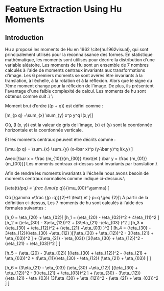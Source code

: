 # Feature Extraction Using Hu Moments
## Introduction
Hu a proposé les moments de Hu en 1962 \cite{hu1962visual}, qui sont principalement utilisés pour la reconnaissance des formes. En statistique mathématique, les moments sont utilisés pour décrire la distribution d'une variable aléatoire. Les moments de Hu sont un ensemble de 7 nombres calculés à l'aide de moments centraux invariants aux transformations d'image. Les 6 premiers moments se sont avérés être invariants à la translation, à l’échelle, à la rotation et à la réflexion. Alors que le signe du 7ème moment change pour la réflexion de l'image. De plus, ils présentent l'avantage d'une faible complexité de calcul. Les moments de hu sont obtenus comme suit .\\
\\

Moment brut d’ordre \((p + q)\) est défini comme :

\[m_{p q} =\sum_{x} \sum_{y} x^p y^q I(x,y)\]

Où, \(I (x, y)\) est la valeur de gris de l'image, \(x\) et \(y\) sont la coordonnée horizontale et la coordonnée verticale.

Et les moments centraux peuvent être décrits comme :

\[\mu_{p q} = \sum_{x} \sum_{y} (x-\bar x)^p (y-\bar y)^q I(x,y) \]

Avec:\[\bar x = \frac {m_{10}}{m_{00}} \text{et } \bar y = \frac {m_{01}}{m_{00}}\]
Les moments centraux ci-dessus sont invariants par translation.\\

Afin de rendre les moments invariants à l'échelle nous avons besoin de moments centraux normalisés comme indiqué ci-dessous.\\

\[\eta(t)_{pq} = \frac {\mu_{p q}}{\mu_{00}^\gamma} \]
 
Où \[\gamma =\frac {(p+q)}{2}+1 \text{ et  } p+q \geq {2}\]\\
À partir de la définition ci-dessus, Les 7 moments de hu sont calculés à l'aide des formules suivantes :

\[h_0 = \eta_{20} + \eta_{02}\]
\[h_1 = (\eta_{20} - \eta_{02})^2 + 4\eta_{11}^2 \]
\[h_2 = (\eta_{30} - 3\eta_{12})^2 + (3\eta_{21} -\eta_{03} )^2 \]
\[h_3 = (\eta_{30} + \eta_{12})^2 + (\eta_{21} +\eta_{03} )^2 \]
\[h_4 = (\eta_{30} - 3\eta_{12})(\eta_{30} +\eta_{12} )[(\eta_{30} + \eta_{12})^2 - 3(\eta_{21} + \eta_{03})^2 ] + (3\eta_{21} - \eta_{03}) [3(\eta_{30} + \eta_{12})^2 - (\eta_{21} + \eta_{03})^2 ] \]

\[h_5 = (\eta_{20} - 3\eta_{02}) [(\eta_{30} + \eta_{12})^2 - (\eta_{21} + \eta_{03})^2 + 4\eta_{11}(\eta_{30} - \eta_{12}) (\eta_{21} + \eta_{03}) ] \]

\[h_6 = (3\eta_{21} - \eta_{03}) (\eta_{30} +\eta_{12}) [(\eta_{30} + \eta_{12})^2 - 3(\eta_{21} + \eta_{03})^2 ] + (\eta_{30} - 3\eta_{12}) (\eta_{21} - \eta_{03}) [3(\eta_{30} + \eta_{12})^2 - (\eta_{21} + \eta_{03})^2 ] \]

